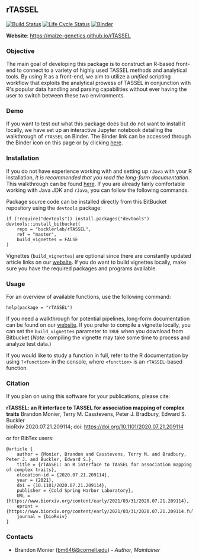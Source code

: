 ## rTASSEL

[![Build Status](https://travis-ci.com/maize-genetics/rTASSEL.svg?branch=master)](https://travis-ci.com/maize-genetics/rTASSEL) [![Life Cycle Status](https://img.shields.io/badge/lifecycle-maturing-blue.svg)](https://www.tidyverse.org/lifecycle/#maturing) [![Binder](https://mybinder.org/badge_logo.svg)](https://mybinder.org/v2/gh/maize-genetics/rTASSEL_sandbox/master?filepath=getting_started.ipynb)

**Website**: https://maize-genetics.github.io/rTASSEL


### Objective
The main goal of developing this package is to construct an R-based front-end
to connect to a variety of highly used TASSEL methods and analytical tools.
By using R as a front-end, we aim to utilize a *unified* scripting workflow that
exploits the analytical prowess of TASSEL in conjunction with R's popular
data handling and parsing capabilities without ever having the user to switch
between these two environments.


### Demo
If you want to test out what this package does but do not want to install it 
locally, we have set up an interactive Jupyter notebook detailing the
walkthrough of `rTASSEL` on Binder. The Binder link can be accessed through
the Binder icon on this page or by clicking 
[here](https://mybinder.org/v2/gh/maize-genetics/rTASSEL_sandbox/master?filepath=getting_started.ipynb).


### Installation
If you do not have experience working with and setting up `rJava` with your
R installation, *it is recommended that you read the long-form documentation*.
This walkthrough can be found [here](https://maize-genetics.github.io/rTASSEL/articles/rtassel_walkthrough.html).
If you are already fairly comfortable working with Java JDK and `rJava`, you
can follow the following commands.

Package source code can be installed directly from this BitBucket repository
using the `devtools` package:

```
if (!require("devtools")) install.packages("devtools")
devtools::install_bitbucket(
    repo = "bucklerlab/rTASSEL",
    ref = "master",
    build_vignettes = FALSE
)
```

Vignettes (`build_vignettes`) are optional since there are constantly updated 
article links on our [website](https://maize-genetics.github.io/rTASSEL/). If 
you do want to build vignettes locally, make sure you have the required 
packages and programs available.


### Usage
For an overview of available functions, use the following command:

```
help(package = "rTASSEL")
```

If you need a walkthrough for potential pipelines, long-form documentation can 
be found on our [website](https://maize-genetics.github.io/rTASSEL/).
If you prefer to compile a vignette locally, you can set the `build_vignettes`
parameter to `TRUE` when you download from Bitbucket (*Note:* compiling the
vignette may take some time to process and analyze test data.)


If you would like to study a function in full, refer to the R documentation
by using `?<function>` in the console, where `<function>` is an
`rTASSEL`-based function.


### Citation
If you plan on using this software for your publications, please cite:

**rTASSEL: an R interface to TASSEL for association mapping of complex traits**
Brandon Monier, Terry M. Casstevens, Peter J. Bradbury, Edward S. Buckler\
bioRxiv 2020.07.21.209114; doi: https://doi.org/10.1101/2020.07.21.209114

or for BibTex users:

```
@article {
	author = {Monier, Brandon and Casstevens, Terry M. and Bradbury, Peter J. and Buckler, Edward S.},
	title = {rTASSEL: an R interface to TASSEL for association mapping of complex traits},
	elocation-id = {2020.07.21.209114},
	year = {2021},
	doi = {10.1101/2020.07.21.209114},
	publisher = {Cold Spring Harbor Laboratory},
	URL = {https://www.biorxiv.org/content/early/2021/03/31/2020.07.21.209114},
	eprint = {https://www.biorxiv.org/content/early/2021/03/31/2020.07.21.209114.full.pdf},
	journal = {bioRxiv}
}
```



### Contacts
* Brandon Monier (bm646@cornell.edu) - _Author, Maintainer_

